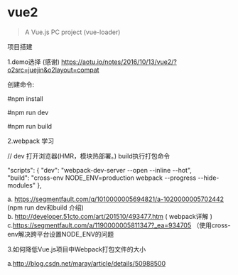 # vue2

> A Vue.js PC project (vue-loader)

项目搭建

1.demo选择 (感谢)
https://aotu.io/notes/2016/10/13/vue2/?o2src=juejin&o2layout=compat

创建命令:

#npm install

#npm run dev

#npm run build

2.webpack  学习

//  dev 打开浏览器(HMR，模块热部署。)   build执行打包命令

"scripts": {
    "dev": "webpack-dev-server --open --inline --hot",  <br/>
    "build": "cross-env NODE_ENV=production webpack --progress --hide-modules"
},

a. https://segmentfault.com/q/1010000005694821/a-1020000005702442   (npm run dev和build 介绍)  <br/>
b. http://developer.51cto.com/art/201510/493477.htm      ( webpack详解 )  <br/>
c.https://segmentfault.com/a/1190000005811347?_ea=934705   （使用cross-env解决跨平台设置NODE_ENV的问题<br/>

3.如何降低Vue.js项目中Webpack打包文件的大小

a.http://blog.csdn.net/maray/article/details/50988500



